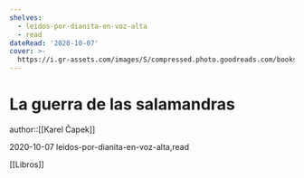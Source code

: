 ```yaml
---
shelves:
  - leidos-por-dianita-en-voz-alta
  - read
dateRead: '2020-10-07'
cover: >-
  https://i.gr-assets.com/images/S/compressed.photo.goodreads.com/books/1602726804l/40107854._SY475_.jpg
---
```

# La guerra de las salamandras

author::[[Karel Čapek]]

2020-10-07
leidos-por-dianita-en-voz-alta,read

[[Libros]]